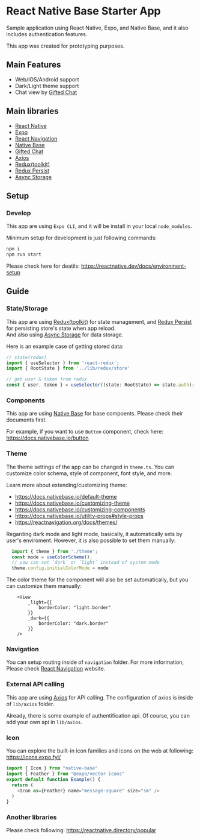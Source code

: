 # React Native Base Starter App

Sample application using React Native, Expo, and Native Base, and it also includes authentication features.

This app was created for prototyping purposes.

## Main Features

 - Web/iOS/Android support
 - Dark/Light theme support
 - Chat view by [Gifted Chat](https://github.com/FaridSafi/react-native-gifted-chat)

## Main libraries

 - [React Native](https://reactnative.dev/)
 - [Expo](https://expo.dev/)
 - [React Navigation](https://reactnavigation.org/)
 - [Native Base](https://nativebase.io/)
 - [Gifted Chat](https://github.com/FaridSafi/react-native-gifted-chat)
 - [Axios](https://axios-http.com/)
 - [Redux(toolkit)](https://redux-toolkit.js.org/)
 - [Redux Persist](https://github.com/rt2zz/redux-persist)
 - [Async Storage](https://react-native-async-storage.github.io/async-storage/)


## Setup

### Develop

This app are using `Expo CLI`, and it will be install in your local `node_modules`.

Minimum setup for development is just following commands:

```bash
npm i
npm run start
```

Please check here for deatils:
https://reactnative.dev/docs/environment-setup

## Guide

### State/Storage

This app are using [Redux(toolkit)](https://redux-toolkit.js.org/) for state management, and [Redux Persist](https://github.com/rt2zz/redux-persist) for persisting store's state when app reload.  
And also using [Async Storage](https://react-native-async-storage.github.io/async-storage/) for data storage.


Here is an example case of getting stored data:
```ts
// state(redux)
import { useSelector } from 'react-redux';
import { RootState } from '../lib/redux/store'

// get user & token from redux
const { user, token } = useSelector((state: RootState) => state.auth);
```

### Components

This app are using [Native Base](https://docs.nativebase.io) for base compoents.
Please check their documents first.

For example, if you want to use `Button` component, check here:
https://docs.nativebase.io/button


### Theme

The theme settings of the app can be changed in `theme.ts`.
You can customize color schema, style of component, font style, and more.

Learn more about extending/customizing theme:
 - https://docs.nativebase.io/default-theme
 - https://docs.nativebase.io/customizing-theme
 - https://docs.nativebase.io/customizing-components
 - https://docs.nativebase.io/utility-props#style-props
 - https://reactnavigation.org/docs/themes/

Regarding dark mode and light mode, basically, it automatically sets by user's enviroment.
However, it is also possible to set them manually:

```ts
  import { theme } from './theme';
  const mode = useColorScheme();
  // you can set `dark` or `light` instead of system mode
  theme.config.initialColorMode = mode
```

The color theme for the component will also be set automatically, but you can customize them manually:

```tsx
    <View
        _light={{
            borderColor: "light.border"
        }}
        _dark={{
            borderColor: "dark.border"
        }}
    />
```


### Navigation

You can setup routing inside of `navigation` folder.
For more information, Please check [React Navigation](https://reactnavigation.org/) website.


### External API calling

This app are using [Axios](https://axios-http.com/) for API calling.
The configuration of axios is inside of `lib/axios` folder.

Already, there is some example of authentification api.
Of course, you can add your own api in `lib/axios`.

### Icon

You can explore the built-in icon families and icons on the web at following:
https://icons.expo.fyi/

```ts
import { Icon } from "native-base"
import { Feather } from "@expo/vector-icons"
export default function Example() {
  return (
    <Icon as={Feather} name="message-square" size="sm" />
  )
}
```

### Another libraries

Please check following:
https://reactnative.directory/popular


